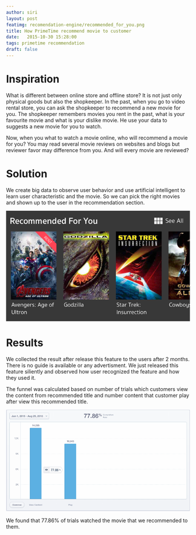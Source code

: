 ```yaml
---
author: siri
layout: post
featimg: recomendation-engine/recommended_for_you.png
title: How PrimeTime recommend movie to customer
date:   2015-10-30 15:28:00
tags: primetime recommendation
draft: false
---
```


Inspiration
===========
What is different between online store and offline store? It is not just only physical goods but also the shopkeeper. In the past, when you go to video rental store, you can ask the shopkeeper to recommend a new movie for you. The shopkeeper remembers  movies you rent in the past, what is your favourite movie and what is your dislike movie. He use your data to suggests a new movie for you to watch.

Now, when you what to watch a movie online, who will recommend a movie for you? You may read several movie reviews on websites and blogs but reviewer favor may difference from you. And will every movie are reviewed?

Solution
========
We create big data to observe user behavior and use artificial intelligent to learn user characteristic and the movie. So we can pick the right movies and shown up to the user in the recommendation section.

![Recomenation for you](/img/recomendation-engine/recommended_for_you.png)

Results
=======
We collected the result after release this feature to the users after 2 months. There is no guide is available or any advertisment. We just released this feature siliently and observed how user recognized the feature and how they used it.

The funnel was calculated based on number of trials which customers view the content from recommended title and number content that customer play after view this recommended title.

![Recomenation for you](/img/recomendation-engine/recomendation_results.png)

We found that 77.86% of trials watched the movie that we recommended to them. 

